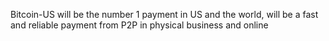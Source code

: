 Bitcoin-US will be the number 1 payment in US and the world, will be a fast and reliable payment from P2P in physical business and online

